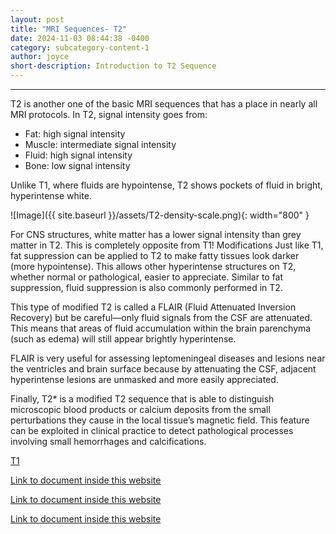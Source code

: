 ```yaml
---
layout: post
title: "MRI Sequences- T2"
date: 2024-11-03 08:44:38 -0400
category: subcategory-content-1
author: joyce
short-description: Introduction to T2 Sequence
---
```


-----

T2 is another one of the basic MRI sequences that has a place in nearly all MRI protocols.
In T2, signal intensity goes from:
-	Fat: high signal intensity
-	Muscle: intermediate signal intensity
-	Fluid: high signal intensity 
-	Bone: low signal intensity


Unlike T1, where fluids are hypointense, T2 shows pockets of fluid in bright, hyperintense white. 



![Image]({{ site.baseurl }}/assets/T2-density-scale.png){: width="800" }

For CNS structures, white matter has a lower signal intensity than grey matter in T2. This is completely opposite from T1!
Modifications
Just like T1, fat suppression can be applied to T2 to make fatty tissues look darker (more hypointense). This allows other hyperintense structures on T2, whether normal or pathological, easier to appreciate.
Similar to fat suppression, fluid suppression is also commonly performed in T2. 

This type of modified T2 is called a FLAIR (Fluid Attenuated Inversion Recovery) but be careful—only fluid signals from the CSF are attenuated. This means that areas of fluid accumulation within the brain parenchyma (such as edema) will still appear brightly hyperintense. 

FLAIR is very useful for assessing leptomeningeal diseases and lesions near the ventricles and brain surface because by attenuating the CSF, adjacent hyperintense lesions are unmasked and more easily appreciated.

Finally, T2* is a modified T2 sequence that is able to distinguish microscopic blood products or calcium deposits from the small perturbations they cause in the local tissue’s magnetic field. This feature can be exploited in clinical practice to detect pathological processes involving small hemorrhages and calcifications.


<a href="{{ site.baseurl }}/subcategory-content-1/MRI Sequences- T1">T1</a>



<a href="{{ site.baseurl }}/content">Link to document inside this website</a>


<a href="{{ site.baseurl }}/subcategory-content-1">Link to document inside this website</a>


<a href="{{ site.baseurl }}/subcategory-content-1/first-content-post">Link to document inside this website</a>


<!-- need to double enter to start new lines -->
<!-- need to use the site baseurl in the curly brackets to make internal links work seamlessly -->
